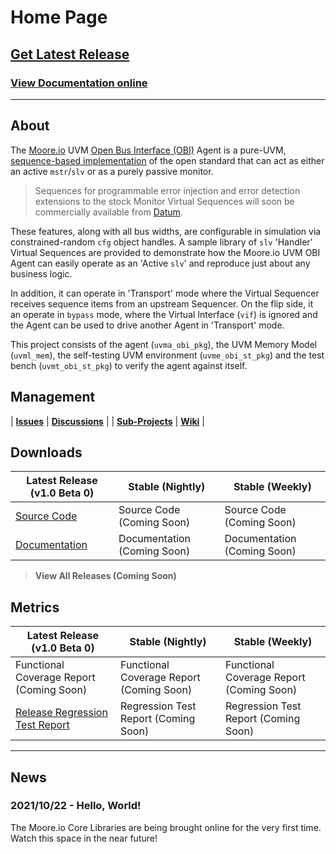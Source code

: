 # Home Page

## [Get Latest Release](https://mooreio.com/packages/uvma_obi.tgz)
### [View Documentation online](https://mooreio.com/packages/uvma_obi/dox_out/)

----------------

## About
The [Moore.io](https://www.mooreio.com) UVM [Open Bus Interface (OBI)](https://github.com/openhwgroup/core-v-docs/tree/master/cores/obi) Agent is a pure-UVM, [sequence-based implementation](https://www.linkedin.com/pulse/advanced-uvm-brian-hunter/) of the open standard that can act as either an active `mstr`/`slv` or as a purely passive monitor. 

> Sequences for programmable error injection and error detection extensions to the stock Monitor Virtual Sequences will soon be commercially available from [Datum](https://datumtc.ca/).

These features, along with all bus widths, are configurable in simulation via constrained-random `cfg` object handles. A sample library of `slv` 'Handler' Virtual Sequences are provided to demonstrate how the Moore.io UVM OBI Agent can easily operate as an 'Active `slv`' and reproduce just about any business logic.

In addition, it can operate in 'Transport' mode where the Virtual Sequencer receives sequence items from an upstream Sequencer. On the flip side, it an operate in `bypass` mode, where the Virtual Interface (`vif`) is ignored and the Agent can be used to drive another Agent in 'Transport' mode.

This project consists of the agent (`uvma_obi_pkg`), the UVM Memory Model (`uvml_mem`), the self-testing UVM environment (`uvme_obi_st_pkg`) and the test bench (`uvmt_obi_st_pkg`) to verify the agent against itself.


## Management

| **[Issues](https://github.com/Datum-Technology-Corporation/uvma_obi/issues)** | **[Discussions](https://github.com/Datum-Technology-Corporation/uvma_obi/discussions)** |
| **[Sub-Projects](https://github.com/Datum-Technology-Corporation/uvma_obi/projects)** | **[Wiki](https://github.com/Datum-Technology-Corporation/uvma_obi/wiki)** |


## Downloads

| Latest Release (v1.0 Beta 0) | Stable (Nightly) | Stable (Weekly) |
| --------------------- | ---------------- | --------------- |
| [Source Code](https://mooreio.com/packages/uvma_obi.tgz) | Source Code (Coming Soon) | Source Code (Coming Soon) |
| [Documentation](https://mooreio.com/packages/uvma_obi/dox_out/) | Documentation (Coming Soon) | Documentation (Coming Soon) |

> **View All Releases (Coming Soon)**



## Metrics

| Latest Release (v1.0 Beta 0) | Stable (Nightly) | Stable (Weekly) |
| --------------------- | ---------------- | --------------- |
| Functional Coverage Report (Coming Soon) | Functional Coverage Report (Coming Soon) | Functional Coverage Report (Coming Soon) |
| [Release Regression Test Report](https://mooreio.com/packages/uvma_obi/sim/results.html) | Regression Test Report (Coming Soon) | Regression Test Report (Coming Soon) |


----------------


## News
### 2021/10/22 - Hello, World!
The Moore.io Core Libraries are being brought online for the very first time. Watch this space in the near future!
